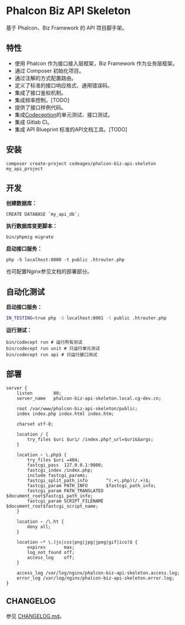 # Phalcon Biz API Skeleton

基于 Phalcon、Biz Framework 的 API 项目脚手架。

## 特性

* 使用 Phalcon 作为接口接入层框架，Biz Framework 作为业务层框架。
* 通过 Composer 初始化项目。
* 通过注解的方式配置路由。
* 定义了标准的接口响应格式、通用错误码。
* 集成了接口鉴权机制。
* 集成频率控制。[TODO]
* 提供了接口样例代码。
* 集成[Codeception](http://codeception.com/)的单元测试、接口测试。
* 集成 Gitlab CI。
* 集成 API Blueprint 标准的API文档工具。[TODO]

## 安装

```
composer create-project codeages/phalcon-biz-api-skeleton my_api_project
```

## 开发

**创建数据库：**
```shell
CREATE DATABASE `my_api_db`;
```

**执行数据库变更脚本：**
```shell
bin/phpmig migrate
```

**启动接口服务：**
```shell
php -S localhost:8000 -t public .htrouter.php
```

也可配置Nginx参见文档的部署部分。

## 自动化测试

**启动接口服务：**
```bash
IN_TESTING=true php -S localhost:8001 -t public .htrouter.php
```

**运行测试：**
```
bin/codecept run # 运行所有测试
bin/codecept run unit # 只运行单元测试
bin/codecept run api # 只运行接口测试
```

## 部署

```
server {
    listen        80;
    server_name   phalcon-biz-api-skeleton.local.cg-dev.cn;

    root /var/www/phalcon-biz-api-skeleton/public;
    index index.php index.html index.htm;

    charset utf-8;

    location / {
        try_files $uri $uri/ /index.php?_url=$uri&$args;
    }

    location ~ \.php$ {
        try_files $uri =404;
        fastcgi_pass  127.0.0.1:9000;
        fastcgi_index /index.php;
        include fastcgi_params;
        fastcgi_split_path_info       ^(.+\.php)(/.+)$;
        fastcgi_param PATH_INFO       $fastcgi_path_info;
        fastcgi_param PATH_TRANSLATED $document_root$fastcgi_path_info;
        fastcgi_param SCRIPT_FILENAME $document_root$fastcgi_script_name;
    }

    location ~ /\.ht {
        deny all;
    }

    location ~* \.(js|css|png|jpg|jpeg|gif|ico)$ {
        expires       max;
        log_not_found off;
        access_log    off;
    }

    access_log /var/log/nginx/phalcon-biz-api-skeleton.access.log;
    error_log /var/log/nginx/phalcon-biz-api-skeleton.error.log;
}
```

## CHANGELOG

参见 [CHANGELOG.md](CHANGELOG.md)。